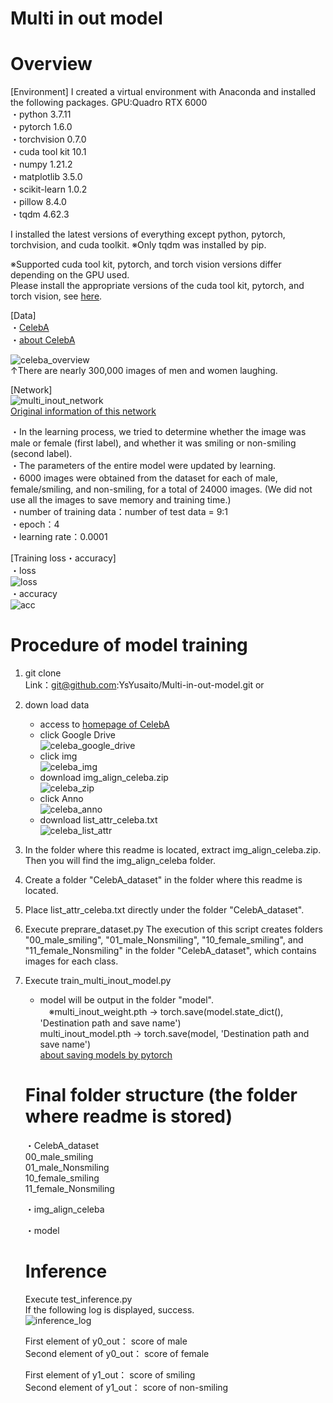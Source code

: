 # Multi in out model

# Overview
[Environment]
I created a virtual environment with Anaconda and installed the following packages.
GPU:Quadro RTX 6000  
・python 3.7.11  
・pytorch 1.6.0  
・torchvision 0.7.0  
・cuda tool kit 10.1  
・numpy 1.21.2  
・matplotlib 3.5.0  
・scikit-learn 1.0.2  
・pillow 8.4.0  
・tqdm 4.62.3  

I installed the latest versions of everything except python, pytorch, torchvision, and cuda toolkit.
※Only tqdm was installed by pip.

※Supported cuda tool kit, pytorch, and torch vision versions differ depending on the GPU used.   
Please install the appropriate versions of the cuda tool kit, pytorch, and torch vision, see [here](https://pytorch.org/get-started/previous-versions/).

[Data]  
・[CelebA](http://mmlab.ie.cuhk.edu.hk/projects/CelebA.html)  
・[about CelebA](http://cedro3.com/ai/celeba-dataset-attribute/)

![celeba_overview](https://user-images.githubusercontent.com/80863816/156318009-733d02b1-4027-4bcb-9438-a6607b34e0c5.PNG)  
↑There are nearly 300,000 images of men and women laughing.

[Network]  
![multi_inout_network](https://user-images.githubusercontent.com/80863816/156318015-6f4096a6-8dfc-4809-9c08-2236d7123adb.PNG)   
[Original information of this network](https://dajiro.com/entry/2020/06/27/160255)

・In the learning process, we tried to determine whether the image was male or female (first label), and whether it was smiling or non-smiling (second label).  
・The parameters of the entire model were updated by learning.  
・6000 images were obtained from the dataset for each of male, female/smiling, and non-smiling, for a total of 24000 images. (We did not use all the images to save memory and training time.)  
・number of training data：number of test data = 9:1  
・epoch：4  
・learning rate：0.0001

[Training loss・accuracy]   
・loss     
![loss](https://user-images.githubusercontent.com/80863816/156954274-28520cfb-62b3-4e5d-b7d2-934d59ec3944.png)  
・accuracy   
![acc](https://user-images.githubusercontent.com/80863816/156954256-539e745b-081b-472b-97a3-00db6cf8b8e5.png)  

# Procedure of model training
1. git clone  
   Link：git@github.com:YsYusaito/Multi-in-out-model.git or 
2. down load data
   - access to [homepage of CelebA](http://mmlab.ie.cuhk.edu.hk/projects/CelebA.html)
   - click Google Drive  
   ![celeba_google_drive](https://user-images.githubusercontent.com/80863816/156318951-86513de3-fa6f-4578-b515-d9c92625680c.PNG)  
   - click img  
   ![celeba_img](https://user-images.githubusercontent.com/80863816/156318958-99702ed0-1aaa-4600-9864-90c1fae2db24.PNG)  
   - download img_align_celeba.zip  
   ![celeba_zip](https://user-images.githubusercontent.com/80863816/156318966-eeb01ce5-158b-41e8-8b1a-51ee19705562.PNG)  
   - click Anno  
   ![celeba_anno](https://user-images.githubusercontent.com/80863816/156318967-0067d57d-1117-4f8e-91e9-2582a729e7cf.PNG)  
   - download list_attr_celeba.txt  
   ![celeba_list_attr](https://user-images.githubusercontent.com/80863816/156318963-c0172936-8a24-4f1b-8ae5-ef4ffc2e0d86.PNG)

3. In the folder where this readme is located, extract img_align_celeba.zip. Then you will find the img_align_celeba folder.
4. Create a folder "CelebA_dataset" in the folder where this readme is located.
5. Place list_attr_celeba.txt directly under the folder "CelebA_dataset".
6. Execute preprare_dataset.py
   The execution of this script creates folders "00_male_smiling", "01_male_Nonsmiling", "10_female_smiling", and "11_female_Nonsmiling" in the folder "CelebA_dataset", which  contains images for each class.
7. Execute train_multi_inout_model.py 
   - model will be output in the folder "model".  
   　※multi_inout_weight.pth → torch.save(model.state_dict(), 'Destination path and save name')  
       multi_inout_model.pth → torch.save(model, 'Destination path and save name')  
       [about saving models by pytorch](https://takaherox.hatenablog.com/entry/2021/01/09/230332)


   # Final folder structure (the folder where readme is stored)

   ・CelebA_dataset  
     00_male_smiling  
     01_male_Nonsmiling  
     10_female_smiling  
     11_female_Nonsmiling  

   ・img_align_celeba   
   
   ・model

   # Inference
   Execute test_inference.py   
   If the following log is displayed, success.  
   ![inference_log](https://user-images.githubusercontent.com/80863816/156954833-77d8db3d-e8cc-4965-8d91-092fe28f33d2.PNG)  
   
   First element of y0_out： score of male   
   Second element of y0_out： score of female   

   First element of y1_out： score of smiling   
   Second element of y1_out： score of non-smiling   



